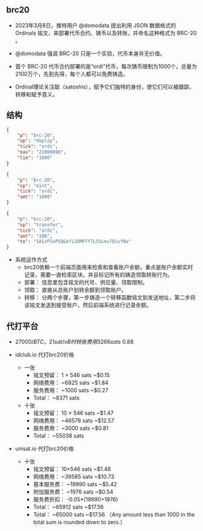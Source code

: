 ## brc20
- 2023年3月8日，推特用户 @domodata 提出利用 JSON 数据格式的 Ordinals 铭文，来部署代币合约、铸币以及转账，并命名这种格式为 BRC-20 。
- @domodata 强调 BRC-20 只是一个实验，代币本身并无价值。
- 首个 BRC-20 代币合约部署的是“ordi”代币，每次铸币限制为1000个，总量为2100万个，先到先得，每个人都可以免费铸造。


- Ordinal理论关注聪（satoshis），赋予它们独特的身份，使它们可以被跟踪、转移和赋予意义。


## 结构
```json
{
    "p": "brc-20",
    "op": "deploy",
    "tick": "ordi",
    "max": "21000000",
    "lim": "1000"
}
```
```json
{
    "p": "brc-20",
    "op": "mint",
    "tick": "ordi",
    "amt": "1000"
}
```
```json
{
    "p": "brc-20",
    "op": "transfer",
    "tick": "ordi",
    "amt": "100",
    "to": "1A1zP1eP5QGefi2DMPTfTL5SLmv7DivfNa"
}
```


- 系统运作方式
    - brc20依赖一个前端页面用来检索和查看账户余额，重点是账户余额实时记录，需要一直检索区块，并且标记所有的铸造领取转账行为。
    - 部署： 信息里包含铭文的代号、供应量、领取限制。
    - 领取： 直接从总账户划转余额到领取账户。
    - 转移： 分两个步骤，第一步铸造一个转移函数铭文到发送地址，第二步将该铭文发送到接受账户，然后前端系统进行记录余额。


## 代打平台
- 27000$/BTC， 21 sat/vB 时转账费用 3266 sats ~$0.88

- idclub.io 代打brc20价格
    - 一张
        - 铭文预留： 1 × 546 sats ~$0.15
        - 网络费用： ~6825 sats ~$1.84
        - 服务费用： ~1000 sats ~$0.27
        - Total： ~8371 sats
    - 十张
        - 铭文预留： 10 × 546 sats ~$1.47
        - 网络费用： ~46578 sats ~$12.57
        - 服务费用： ~3000 sats ~$0.81
        - Total： ~55038 sats

- unisat.io 代打brc20价格
    - 十张
        - 铭文预留： 10×546 sats ~$1.48
        - 网络费用： ~39585 sats ~$10.73
        - 基本服务费： ~19990 sats ~$5.42
        - 附加服务费： ~1976 sats ~$0.54
        - 服务费折扣： -0.05*(19990+1976)
        - Total： ~65912 sats ~$17.56 
        - Total： ~65000 sats ~$17.56 （Any amount less than 1000 in the total sum is rounded down to zero.）
